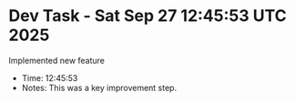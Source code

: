 # Dev Task - Sat Sep 27 12:45:53 UTC 2025
Implemented new feature
- Time: 12:45:53
- Notes: This was a key improvement step.

